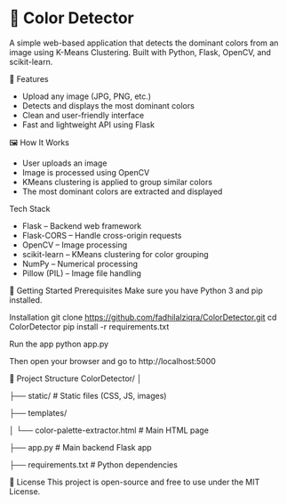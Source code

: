 # 🎨 Color Detector

A simple web-based application that detects the dominant colors from an image using K-Means Clustering. Built with Python, Flask, OpenCV, and scikit-learn.

🔧 Features

- Upload any image (JPG, PNG, etc.)
- Detects and displays the most dominant colors
- Clean and user-friendly interface
- Fast and lightweight API using Flask

🖼️ How It Works

- User uploads an image
- Image is processed using OpenCV
- KMeans clustering is applied to group similar colors
- The most dominant colors are extracted and displayed

Tech Stack

- Flask – Backend web framework
- Flask-CORS – Handle cross-origin requests
- OpenCV – Image processing
- scikit-learn – KMeans clustering for color grouping
- NumPy – Numerical processing
- Pillow (PIL) – Image file handling

🚀 Getting Started
Prerequisites
Make sure you have Python 3 and pip installed.

Installation
git clone https://github.com/fadhilalziqra/ColorDetector.git
cd ColorDetector
pip install -r requirements.txt

Run the app
python app.py

Then open your browser and go to
http://localhost:5000

📂 Project Structure
ColorDetector/
│

├── static/                  # Static files (CSS, JS, images)

├── templates/

│   └── color-palette-extractor.html  # Main HTML page

├── app.py                  # Main backend Flask app

├── requirements.txt        # Python dependencies

📌 License
This project is open-source and free to use under the MIT License.
